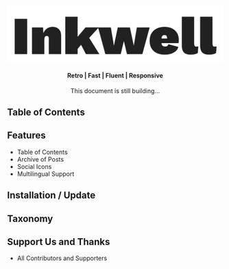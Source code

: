 ![Inkwell](exampleSite/inkwell.png)

<h4 align=center>Retro | Fast | Fluent | Responsive</h4>
<p align=center>This document is still building...</p>

## Table of Contents



## Features

- Table of Contents
- Archive of Posts
- Social Icons
- Multilingual Support

## Installation / Update



## Taxonomy



## Support Us and Thanks

- All Contributors and Supporters
